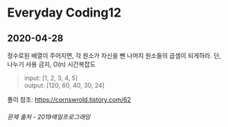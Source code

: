Everyday Coding12
=================
2020-04-28
----------

정수로된 배열이 주어지면, 각 원소가 자신을 뺀 나머지 원소들의 곱셈이 되게하라.
단, 나누기 사용 금지, O(n) 시간복잡도

> input: [1, 2, 3, 4, 5]  
  output: [120, 60, 40, 30, 24]

풀이 참조: https://cornswrold.tistory.com/62

###### *문제 출처 - 2019매일프로그래밍*